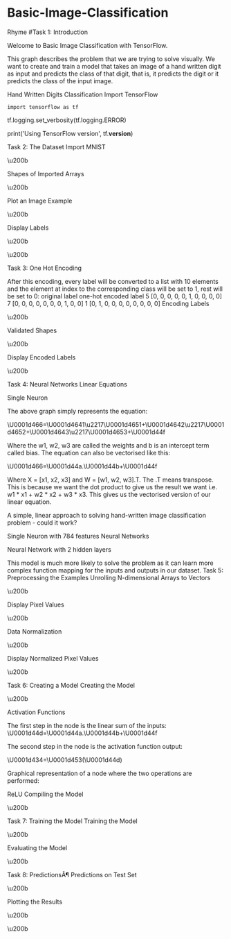# Basic-Image-Classification

Rhyme
#Task 1: Introduction

Welcome to Basic Image Classification with TensorFlow.

This graph describes the problem that we are trying to solve visually. We want to create and train a model that takes an image of a hand written digit as input and predicts the class of that digit, that is, it predicts the digit or it predicts the class of the input image.

Hand Written Digits Classification
Import TensorFlow

`import tensorflow as tf`

tf.logging.set_verbosity(tf.logging.ERROR)

print('Using TensorFlow version', tf.__version__)

Task 2: The Dataset
Import MNIST

\u200b

Shapes of Imported Arrays

\u200b

Plot an Image Example

\u200b

Display Labels

\u200b

\u200b

Task 3: One Hot Encoding

After this encoding, every label will be converted to a list with 10 elements and the element at index to the corresponding class will be set to 1, rest will be set to 0:
original label 	one-hot encoded label
5 	[0, 0, 0, 0, 0, 1, 0, 0, 0, 0]
7 	[0, 0, 0, 0, 0, 0, 0, 1, 0, 0]
1 	[0, 1, 0, 0, 0, 0, 0, 0, 0, 0]
Encoding Labels

\u200b

Validated Shapes

\u200b

Display Encoded Labels

\u200b

Task 4: Neural Networks
Linear Equations

Single Neuron

The above graph simply represents the equation:

\U0001d466=\U0001d4641\u2217\U0001d4651+\U0001d4642\u2217\U0001d4652+\U0001d4643\u2217\U0001d4653+\U0001d44f

Where the w1, w2, w3 are called the weights and b is an intercept term called bias. The equation can also be vectorised like this:

\U0001d466=\U0001d44a.\U0001d44b+\U0001d44f

Where X = [x1, x2, x3] and W = [w1, w2, w3].T. The .T means transpose. This is because we want the dot product to give us the result we want i.e. w1 * x1 + w2 * x2 + w3 * x3. This gives us the vectorised version of our linear equation.

A simple, linear approach to solving hand-written image classification problem - could it work?

Single Neuron with 784 features
Neural Networks

Neural Network with 2 hidden layers

This model is much more likely to solve the problem as it can learn more complex function mapping for the inputs and outputs in our dataset.
Task 5: Preprocessing the Examples
Unrolling N-dimensional Arrays to Vectors

\u200b

Display Pixel Values

\u200b

Data Normalization

\u200b

Display Normalized Pixel Values

\u200b

Task 6: Creating a Model
Creating the Model

\u200b

Activation Functions

The first step in the node is the linear sum of the inputs:
\U0001d44d=\U0001d44a.\U0001d44b+\U0001d44f

The second step in the node is the activation function output:

\U0001d434=\U0001d453(\U0001d44d)

Graphical representation of a node where the two operations are performed:

ReLU
Compiling the Model

\u200b

Task 7: Training the Model
Training the Model

\u200b

Evaluating the Model

\u200b

Task 8: PredictionsÂ¶
Predictions on Test Set

\u200b

Plotting the Results

\u200b

\u200b

